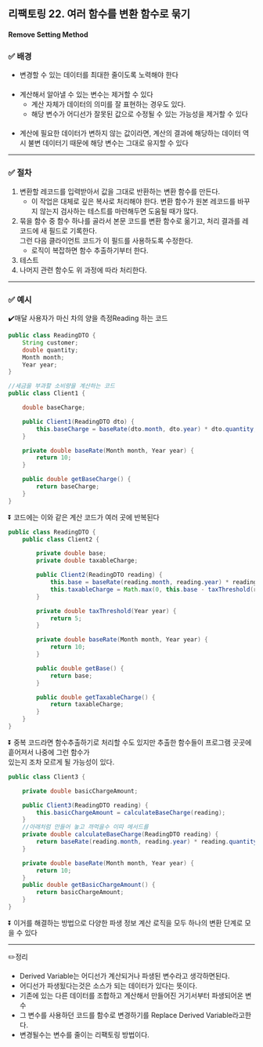 ## 리팩토링 22. 여러 함수를 변환 함수로 묶기 
#### Remove Setting Method

### ✅ 배경

- 변경할 수 있는 데이터를 최대한 줄이도록 노력해야 한다
####
- 계산해서 알아낼 수 있는 변수는 제거할 수 있다
  - 계산 자체가 데이터의 의미를 잘 표현하는 경우도 있다.
  - 해당 변수가 어디선가 잘못된 값으로 수정될 수 있는 가능성을 제거할 수 있다
####
- 계산에 필요한 데이터가 변하지 않는 값이라면, 계산의 결과에 해당하는 데이터 역시 불변
  데이터기 때문에 해당 변수는 그대로 유지할 수 있다
---
### ✅ 절차
1. 변환할 레코드를 입력받아서 값을 그대로 반환하는 변환 함수를 만든다.
   - 이 작업은 대체로 깊은 복사로 처리해야 한다. 변환 함수가 원본 레코드를 바꾸지 않는지 검사하는 테스트를 마련해두면 도움될 때가 많다.
2. 묶을 함수 중 함수 하나를 골라서 본문 코드를 변환 함수로 옮기고, 처리 결과를 레코드에 새 필드로 기록한다.<br>
   그런 다음 클라이언트 코드가 이 필드를 사용하도록 수정한다.
    - 로직이 복잡하면 함수 추출하기부터 한다.
3. 테스트
4. 나머지 관련 함수도 위 과정에 따라 처리한다.
---
### ✅ 예시
✔️매달 사용자가 마신 차의 양을 측정Reading 하는 코드
```java
public class ReadingDTO {
    String customer;
    double quantity;
    Month month;
    Year year;
}

//세금을 부과할 소비량을 계산하는 코드
public class Client1 {

    double baseCharge;

    public Client1(ReadingDTO dto) {
        this.baseCharge = baseRate(dto.month, dto.year) * dto.quantity;
    }

    private double baseRate(Month month, Year year) {
        return 10;
    }

    public double getBaseCharge() {
        return baseCharge;
    }
}
```
⏬ 코드에는 이와 같은 계산 코드가 여러 곳에 반복된다
```java
public class ReadingDTO {
    public class Client2 {

        private double base;
        private double taxableCharge;

        public Client2(ReadingDTO reading) {
            this.base = baseRate(reading.month, reading.year) * reading.quantity;
            this.taxableCharge = Math.max(0, this.base - taxThreshold(reading.year));
        }

        private double taxThreshold(Year year) {
            return 5;
        }

        private double baseRate(Month month, Year year) {
            return 10;
        }

        public double getBase() {
            return base;
        }

        public double getTaxableCharge() {
            return taxableCharge;
        }
    }
}
```
⏬ 중복 코드라면 함수추출하기로 처리할 수도 있지만 추출한 함수들이 프로그램 곳곳에 흩어져서 나중에 그런 함수가<br>
있는지 조차 모르게 될 가능성이 있다.

```java
public class Client3 {

    private double basicChargeAmount;

    public Client3(ReadingDTO reading) {
        this.basicChargeAmount = calculateBaseCharge(reading);
    }
    //아래처럼 만들어 놓고 까먹을수 이따 메서드를
    private double calculateBaseCharge(ReadingDTO reading) {
        return baseRate(reading.month, reading.year) * reading.quantity;
    }

    private double baseRate(Month month, Year year) {
        return 10;
    }
    public double getBasicChargeAmount() {
        return basicChargeAmount;
    }
}
```
⏬ 이거를 해결하는 방법으로 다양한 파생 정보 계산 로직을 모두 하나의 변환 단계로 모을 수 있다

---
✏️정리
- Derived Variable는 어디선가 계산되거나 파생된 변수라고 생각하면된다.
- 어디선가 파생됬다는것은 소스가 되는 데이터가 있다는 뜻이다.
- 기존에 있는 다른 데이터를 조합하고 계산해서 만들어진 거기서부터 파생되어온 변수
- 그 변수를 사용하던 코드를 함수로 변경하기를 Replace Derived Variable라고한다.
- 변경될수는 변수를 줄이는 리팩토링 방법이다.